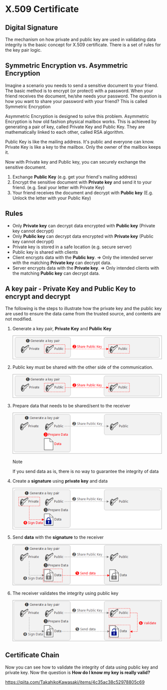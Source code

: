 # X.509 Certificate

## Digital Signature

The mechanism on how private and public key are used in validating data integrity is the basic concept for X.509 certificate.
There is a set of rules for the key pair logic.

## Symmetric Encryption vs. Asymmetric Encryption

Imagine a scenario you needs to send a sensitive document to your friend.  The basic method is to encrypt (or protect) with a password.  When your friend receives the document, he/she needs your password.  The question is how you want to share your password with your friend?  This is called Symmetric Encryption

Asymmetric Encryption is designed to solve this problem.  Asymmetric Encryption is how old fashion physical mailbox works.  This is achieved by generating a pair of key, called Private Key and Public Key.  They are mathematically linked to each other, called RSA algorithm.

Public Key is like the mailing address.  It's public and everyone can know.  
Private Key is like a key to the mailbox.  Only the owner of the mailbox keeps it.

Now with Private key and Public key, you can securely exchange the sensitive document.

1. Exchange **Public Key** (e.g. get your friend's mailing address)
1. Encrypt the sensitive document with **Private key** and send it to your friend.  (e.g. Seal your letter with Private Key)
1. Your friend receives the document and decrypt with **Public key** (E.g. Unlock the letter with your Public Key)

## Rules

- Only **Private key** can decrypt data encrypted with **Public key** (Private key cannot decrypt)
- Only **Public key** can decrypt data encrypted with **Private key** (Public key cannot decrypt)
- Private key is stored in a safe location (e.g. secure server)
- Public key is shared with clients
- Client encrypts data with the **Public key**.  => Only the intended server with the matching **Private key** can decrypt data.
- Server encrypts data with the **Private key**. => Only intended clients with the matching **Public key** can decrypt data.

## A key pair - Private Key and Public Key to encrypt and decrypt

The following is the steps to illustrate how the private key and the public key are used to ensure the data came from the trusted source, and contents are not modified.

1. Generate a key pair, **Private Key** and **Public Key**

    ![key pair 1](media/Key-Pair-01.png)

1. Public key must be shared with the other side of the communication.  

    ![key pair 2](media/Key-Pair-02.png)

1. Prepare data that needs to be shared/sent to the receiver  

    ![key pair 3](media/Key-Pair-03.png)

    > [!NOTE]
    > If you send data as is, there is no way to guarantee the integrity of data

1. Create a **signature** using **private key** and data  

    ![key pair 4](media/Key-Pair-04.png)

1. Send **data** with the **signature** to the receiver  

    ![key pair 5](media/Key-Pair-05.png)

1. The receiver validates the integrity using public key  

    ![key pair 6](media/Key-Pair-06.png)

## Certificate Chain

Now you can see how to validate the integrity of data using public key and private key.  Now the question is **How do I know my key is really valid?**

https://qiita.com/TakahikoKawasaki/items/4c35ac38c52978805c69